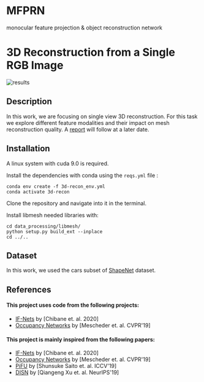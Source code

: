 # MFPRN
monocular feature projection & object reconstruction network

# 3D Reconstruction from a Single RGB Image

![results](results.png)


## Description
In this work, we are focusing on single view 3D reconstruction. For this task we explore different feature modalities and their impact on mesh reconstruction quality. A [report](...) will follow at a later date.

## Installation
A linux system with cuda 9.0 is required.

Install the dependencies with conda using the `reqs.yml` file :
```
conda env create -f 3d-recon_env.yml
conda activate 3d-recon
```
Clone the repository and navigate into it in the terminal.

Install libmesh needed libraries with:
```
cd data_processing/libmesh/
python setup.py build_ext --inplace
cd ../..
```
## Dataset
In this work, we used the cars subset of [ShapeNet](https://shapenet.org/) dataset.

## References

#### This project uses code from the following projects:
+ [IF-Nets](https://github.com/jchibane/if-net) by [Chibane et. al. 2020] 
+ [Occupancy Networks](https://github.com/autonomousvision/occupancy_networks) by [Mescheder et. al. CVPR'19] 

#### This project is mainly inspired from the following papers:
+ [IF-Nets](https://arxiv.org/abs/2003.01456) by [Chibane et. al. 2020] 
+ [Occupancy Networks](https://github.com/autonomousvision/occupancy_networks) by [Mescheder et. al. CVPR'19] 
+ [PiFU](https://shunsukesaito.github.io/PIFu/) by [Shunsuke Saito et. al. ICCV'19]
+ [DISN](https://github.com/laughtervv/DISN) by [Qiangeng Xu et. al. NeurIPS'19]
